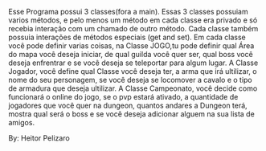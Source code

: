 Esse Programa possui 3 classes(fora a main).
Essas 3 classes possuiam varios métodos, e pelo menos um método em cada classe era privado e só recebia interação com um chamado de outro método.
Cada classe também possuia interações de métodos especiais (get and set).
Em cada classe você pode definir varias coisas, na Classe JOGO,tu pode definir qual Área do mapa você deseja iniciar, de qual guilda você quer ser, qual boss você deseja enfrentrar e se você deseja se teleportar para algum lugar. A Classe Jogador, você define qual Classe você deseja ter, a arma que irá ultilizar, o nome do seu personagem, se você deseja se locomover a cavalo e o tipo de armadura que deseja ultilizar. A Classe Campeonato, você decide como funcionará o online do jogo, se o pvp estará ativado, a quantidade de jogadores que você quer na dungeon, quantos andares a Dungeon terá, mostra qual será o boss e se você deseja adicionar alguem na sua lista de amigos.

By: Heitor Pelizaro


